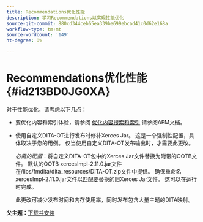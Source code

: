 ```yaml
---
title: Recommendations优化性能
description: 学习Recommendations以实现性能优化
source-git-commit: 880cd344ceb65ea339be699ebcad41c0d62e168a
workflow-type: tm+mt
source-wordcount: '149'
ht-degree: 0%

---
```


# Recommendations优化性能 {#id213BD0JG0XA}

对于性能优化，请考虑以下几点：

- 要优化内容和索引体验，请参阅 [优化内容搜索和索引](https://experienceleague.adobe.com/docs/experience-manager-cloud-service/operations/indexing.html) 请参阅AEM文档。

- 使用自定义DITA-OT进行发布时修补Xerces Jar。 这是一个强制性配置，具体取决于您的用例。 仅当使用自定义DITA-OT发布输出时，才需要此更改。

  *必需的配置*：将自定义DITA-OT包中的Xerces Jar文件替换为附带的OOTB文件。 默认的OOTB xercesImpl-2.11.0.jar文件在/libs/fmdita/dita\_resources/DITA-OT.zip文件中提供。 确保重命名xercesImpl-2.11.0.jar文件以匹配要替换的旧Xerces Jar文件。 这可以在运行时完成。

  此更改可减少发布时间和内存使用率，同时发布包含大量主题的DITA映射。


**父主题：**[&#x200B;下载并安装](download-install.md)
